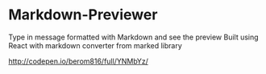 # Markdown-Previewer
Type in message formatted with Markdown and see the preview
Built using React with markdown converter from marked library

http://codepen.io/berom816/full/YNMbYz/
